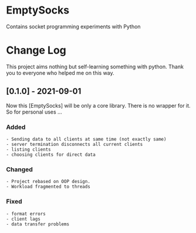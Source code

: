 # EmptySocks
Contains socket programming experiments with Python

# Change Log

This project aims nothing but self-learning something with python.
Thank you to everyone who helped me on this way.

## [0.1.0] - 2021-09-01 

Now this [EmptySocks] will be only a core library. There is no wrapper for it. So for personal uses ...

### Added
    - Sending data to all clients at same time (not exactly same)
    - server termination disconnects all current clients
    - listing clients
    - choosing clients for direct data
### Changed
    - Project rebased on OOP design.
    - Workload fragmented to threads
### Fixed
    - format errors
    - client lags
    - data transfer problems
